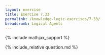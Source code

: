 ```yaml
---
layout: exercise
title: Exercise 7.33
permalink: /knowledge-logic-exercises/7-33/
breadcrumb: Logical Agents
---
```


{% include mathjax_support %}

<div><i class="arrow-up" data-chapter="knowledge-logic-exercises" data-exercise="ex_33" data-rating="0"></i></div>
{% include_relative question.md %}
